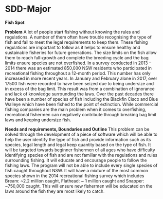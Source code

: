# SDD-Major

**Fish Spot**

**Problem**
A lot of people start fishing without knowing the rules and regulations. A number of them often have trouble recognising the type of fish and fail to meet the legal requirements to keep them. These fishing regulations are important to follow as it helps to ensure healthy and sustainable fisheries for future generations. The size limits on the fish allow them to reach full-growth and complete the breeding cycle and the bag limits ensure species are not overfished. In a survey conducted in 2013 – 2014 there was an estimated 850,000 NSW residents who participated in recreational fishing throughout a 12-month period. This number has only increased in more recent years. In January and February alone in 2017, over 17500 fish were recorded to have been seized due to being undersize and in excess of the bag limit. This result was from a combination of ignorance and lack of knowledge surrounding the laws. Over the past decades there have been a number of species of fish including the Blackfin Cisco and Blue Walleye which have been fished to the point of extinction. While commercial fishing companies are the main problem when it comes to overfishing, recreational fishermen can negatively contribute through breaking bag limit laws and keeping undersize fish. 

**Needs and requirements, Boundaries and Outline**
This problem can be solved through the development of a piece of software which will be able to help the user identify the type of fish and provide information such as its species, legal length and legal keep quantity based on the type of fish. It will be targeted towards beginner fishermen of all ages who have difficulty identifying species of fish and are not familiar with the regulations and rules surrounding fishing. It will educate and encourage people to follow the fishing laws. The program will not be able to include every single species of fish caught throughout NSW. It will have a mixture of the most common species shown in the 2014 recreational fishing survey which includes Bream: ~2.2 million caught, Flathead: ~ 1 million caught and Snapper: ~750,000 caught. This will ensure new fishermen will be educated on the laws around the fish they are most likely to catch. 

